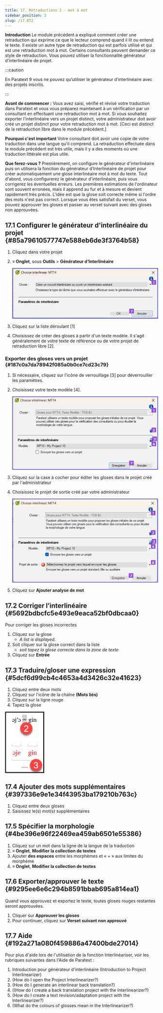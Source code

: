 ```yaml
---
title: 17. Retraductions 2 - mot à mot
sidebar_position: 2
slug: /17.BT2
---
```


**Introduction** Le module précédent a expliqué comment créer une retraduction qui exprime ce que le lecteur comprend quand il lit ou entend le texte. Il existe un autre type de retraduction qui est parfois utilisé et qui est une retraduction mot à mot. Certains consultants peuvent demander ce style de retraduction. Vous pouvez utiliser la fonctionnalité générateur d’interlinéaire de projet.

:::caution

En Paratext 9 vous ne pouvez qu’utiliser le générateur d’interlinéaire avec des projets inscrits.

:::

**Avant de commencer :** Vous avez saisi, vérifié et révisé votre traduction dans Paratext et vous vous préparez maintenant à un vérification par un consultant en effectuant une retraduction mot à mot. Si vous souhaitez exporter l'interlinéaire vers un projet distinct, votre administrateur doit avoir créé un projet distinct pour votre retraduction mot à mot. [Ceci est distinct de la retraduction libre dans le module précédent.]

**Pourquoi c'est important** Votre consultant doit avoir une copie de votre traduction dans une langue qu'il comprend. La retraduction effectuée dans le module précédent est très utile, mais il y a des moments où une traduction littérale est plus utile.

**Que ferez-vous ?** Premièrement, on configure le générateur d'interlinéaire puis on utilisera la fonction du générateur d’Interlinéaire de projet pour créer automatiquement une glose interlinéaire mot à mot du texte. Tout d'abord, vous configurerez le générateur d'interlinéaire, puis vous corrigerez les éventuelles erreurs. Les premières estimations de l'ordinateur sont souvent erronées, mais il apprend au fur et à mesure et devient rapidement très précis. L'idée est que la glose soit correcte même si l'ordre des mots n'est pas correct. Lorsque vous êtes satisfait du verset, vous pouvez approuver les gloses et passer au verset suivant avec des gloses non approuvées.

## 17.1 Configurer le générateur d'interlinéaire du projet {#85a79610577747e588eb6de3f3764b58}

1. Cliquez dans votre projet

2. **≡ Onglet**, sous **Outils** &gt; **Générateur d’Interlinéaire**  

   ![](./1905854111.png)

3. Cliquez sur la liste déroulant [1]

4. Choisissez de créer des gloses à partir d'un texte modèle. Il s'agit généralement de votre texte de référence ou de votre projet de retraduction libre [2].

### Exporter des gloses vers un projet {#187c0a7da78942f085a0b0ce7cd23c79}

1. Si nécessaire, cliquez sur l'icône de verrouillage [3] pour déverrouiller les paramètres.

2. Choisissez votre texte modèle [4].

   ![](./1443407551.png)

3. Cliquez sur la case à cocher pour éditer les gloses dans le projet créé par l'administrateur

4. Choisissez le projet de sortie créé par votre administrateur

   ![](./310119566.png)

5. Cliquez sur **Ajouter analyse de mot**

## 17.2 Corriger l’interlinéaire {#5692bdbcfc5e493e9eaca52bf0dbcaa0}

Pour corriger les gloses incorrectes

1. Cliquez sur la glose
   - _A list is displayed_.
2. Soit cliquer sur la glose correct dans la liste
   - _soit tapez la glose correcte dans la zone de texte_
3. Cliquez sur **Entrée**

## 17.3 Traduire/gloser une expression {#5dcf6d99cb4c4653a4d3426c32e41623}

<div class='notion-row'>
<div class='notion-column' style={{width: 'calc((100% - (min(32px, 4vw) * 1)) * 0.5)'}}>

1. Cliquez entre deux mots
2. Cliquez sur l'icône de la chaîne **(Mots liés)**
3. Cliquez sur la ligne rouge
4. Tapez la glose

</div><div className='notion-spacer'></div>

<div class='notion-column' style={{width: 'calc((100% - (min(32px, 4vw) * 1)) * 0.5)'}}>

![](./576503207.png)

</div><div className='notion-spacer'></div>
</div>

## 17.4 Ajouter des mots supplémentaires {#397336e9e1e34f43953ba179210b763c}

1. Cliquez entre deux gloses
2. Saisissez le(s) mot(s) supplémentaires

## 17.5 Spécifier la morphologie {#4be396e96f22469ea459ab6501e55386}

1. Cliquez sur un mot dans la ligne de la langue de la traduction
2. **≡ Onglet**, **Modifier la collection de textes**  
3. Ajouter **des espaces** entre les morphèmes et « + » aux limites du morphème
4. **≡ Onglet**, **Modifier la collection de textes**  

## 17.6 Exporter/approuver le texte {#9295ee6e6c294b8591bbab695a814ea1}

Quand vous approuvez et exportez le texte, toutes gloses rouges restantes seront approuvées.

1. Cliquer sur **Approuver les gloses**
2. Pour continuer, cliquez sur **Verset suivant non approuvé**

## 17.7 Aide {#192a271a080f459886a47400bde27014}

Pour plus d'aide lors de l'utilisation de la fonction Interlinéariser, voir les rubriques suivantes dans l'Aide de Paratext :

1. Introduction pour générateur d'interlinéaire (Introduction to Project Interlinearizer)
2. (How do I open the Project Interlinearizer?)
3. (How do I generate an interlinear back translation?)
4. ((How do I create a back translation project with the Interlinearizer?)
5. (How do I create a text revision/adaptation project with the Interlinearizer?)
6. (What do the colours of glosses mean in the Interlinearizer?)
